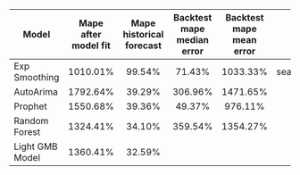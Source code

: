 
<div align="center">

| Model | Mape after model fit | Mape historical forecast  | Backtest mape median error  | Backtest mape mean error | Remarks |
|---|:-:|:-:|:-:|:-:|---|
| Exp Smoothing  | 1010.01%  | 99.54%  | 71.43%  | 1033.33%  | seasonal_periods=12 |
| AutoArima  | 1792.64% | 39.29% | 306.96%  | 1471.65% |
| Prophet  | 1550.68%  | 39.36%  | 49.37%  | 976.11%  |
| Random Forest  | 1324.41%  | 34.10%  | 359.54%  | 1354.27%  |
| Light GMB Model  | 1360.41% | 32.59%  |   |   |

</div>
